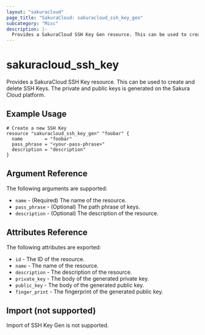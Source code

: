 ```yaml
---
layout: "sakuracloud"
page_title: "SakuraCloud: sakuracloud_ssh_key_gen"
subcategory: "Misc"
description: |-
  Provides a SakuraCloud SSH Key Gen resource. This can be used to create and delete SSH Keys.
---
```


# sakuracloud\_ssh_key

Provides a SakuraCloud SSH Key resource. This can be used to create and delete SSH Keys.
The private and public keys is generated on the Sakura Cloud platform.

## Example Usage

```hcl
# Create a new SSH Key
resource "sakuracloud_ssh_key_gen" "foobar" {
  name        = "foobar"
  pass_phrase = "<your-pass-phrase>"
  description = "description"
}
```

## Argument Reference

The following arguments are supported:

* `name` - (Required) The name of the resource.
* `pass_phrase` - (Optional) The path phrase of keys. 
* `description` - (Optional) The description of the resource.

## Attributes Reference

The following attributes are exported:

* `id` - The ID of the resource.
* `name` - The name of the resource.
* `description` - The description of the resource.
* `private_key` - The body of the generated private key. 
* `public_key` - The body of the generated public key. 
* `finger_print` - The fingerprint of the generated public key.

## Import (not supported)

Import of SSH Key Gen is not supported.
